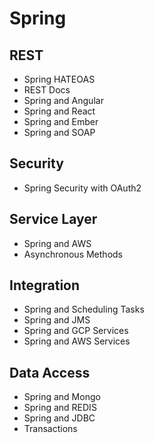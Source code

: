 # Spring

## REST
- Spring HATEOAS
- REST Docs
- Spring and Angular
- Spring and React
- Spring and Ember
- Spring and SOAP

## Security
- Spring Security with OAuth2

## Service Layer
- Spring and AWS
- Asynchronous Methods

## Integration
- Spring and Scheduling Tasks
- Spring and JMS
- Spring and GCP Services
- Spring and AWS Services

## Data Access
- Spring and Mongo
- Spring and REDIS
- Spring and JDBC
- Transactions
